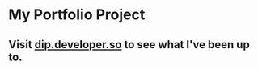 # My Portfolio Project

## Visit [dip.developer.so](https://dip.developer.so) to see what I've been up to.

